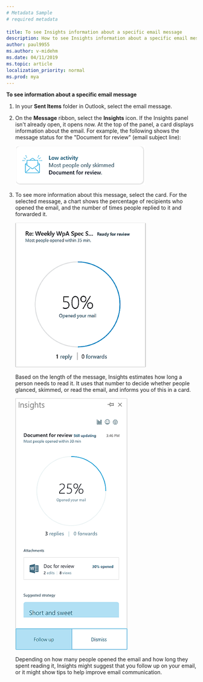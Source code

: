 ```yaml
---
# Metadata Sample
# required metadata

title: To see Insights information about a specific email message
description: How to see Insights information about a specific email message 
author: paul9955
ms.author: v-midehm
ms.date: 04/11/2019
ms.topic: article
localization_priority: normal 
ms.prod: mya
---
```


**To see information about a specific email message**

1. In your **Sent Items** folder in Outlook, select the email message.  
2. On the **Message** ribbon, select the **Insights** icon. If the Insights panel isn't already open, it opens now. At the top of the panel, a card displays information about the email. For example, the following shows the message status for the "Document for review" (email subject line):
  
    ![Low activity](../../Images/mya/use/low-activity.png)

3. To see more information about this message, select the card. For the selected message, a chart shows the percentage of recipients who opened the email, and the number of times people replied to it and forwarded it.

    ![Proportion of recipients who opened your email](../../Images/mya/use/50-percent-opened-ed.png)

    Based on the length of the message, Insights estimates how long a person needs to read it. It uses that number to decide whether people glanced, skimmed, or read the email, and informs you of this in a card.

    ![Details about email message](../../Images/mya/use/25-percent-opened.png)

    Depending on how many people opened the email and how long they spent reading it, Insights might suggest that you follow up on your email, or it might show tips to help improve email communication.